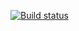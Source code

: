 
[![Build status](https://ci.appveyor.com/api/projects/status/wkhlbgw939gc20oa?svg=true)](https://ci.appveyor.com/project/MarcinJuraszek/ocslogexplorer)
